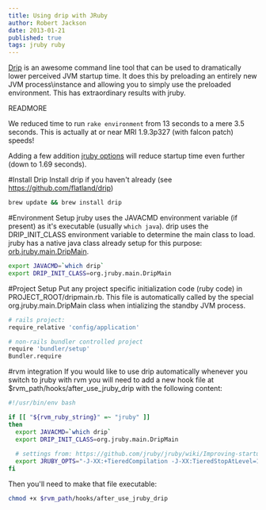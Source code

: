 ```yaml
---
title: Using drip with JRuby
author: Robert Jackson
date: 2013-01-21
published: true
tags: jruby ruby
---
```

[Drip](https://github.com/flatland/drip) is an awesome command line tool that can be used to dramatically lower perceived JVM startup time.  It does this by preloading an entirely new JVM process\instance and allowing you to simply use the preloaded environment.  This has extraordinary results with jruby.  

READMORE

We reduced time to run `rake environment` from 13 seconds to a mere 3.5 seconds.  This is actually at or near MRI 1.9.3p327 (with falcon patch) speeds!

Adding a few addition [jruby options](https://github.com/jruby/jruby/wiki/Improving-startup-time) will reduce startup time even further (down to 1.69 seconds).

#Install Drip
Install drip if you haven't already (see https://github.com/flatland/drip)

```bash
brew update && brew install drip
```

#Environment Setup
jruby uses the JAVACMD environment variable (if present) as it's executable (usually `which java`). 
drip uses the DRIP\_INIT\_CLASS environment variable to determine the main class to load.  jruby has a native java class already setup for this purpose: [orb.jruby.main.DripMain](https://github.com/jruby/jruby/blob/master/src/org/jruby/main/DripMain.java).

```bash
export JAVACMD=`which drip`
export DRIP_INIT_CLASS=org.jruby.main.DripMain
```

#Project Setup
Put any project specific initialization code (ruby code) in PROJECT_ROOT/dripmain.rb. This file is automatically called by the special org.jruby.main.DripMain class when intializing the standby JVM process.

```bash
# rails project:
require_relative 'config/application'

# non-rails bundler controlled project
require 'bundler/setup'
Bundler.require
```

#rvm integration
If you would like to use drip automatically whenever you switch to jruby with rvm you will need to add a new hook file at $rvm\_path/hooks/after\_use\_jruby\_drip with the following content:

```bash
#!/usr/bin/env bash

if [[ "${rvm_ruby_string}" =~ "jruby" ]]
then
  export JAVACMD=`which drip`
  export DRIP_INIT_CLASS=org.jruby.main.DripMain
  
  # settings from: https://github.com/jruby/jruby/wiki/Improving-startup-time
  export JRUBY_OPTS="-J-XX:+TieredCompilation -J-XX:TieredStopAtLevel=1 -J-noverify" 
fi
```

Then you'll need to make that file executable:

```bash
chmod +x $rvm_path/hooks/after_use_jruby_drip
```

